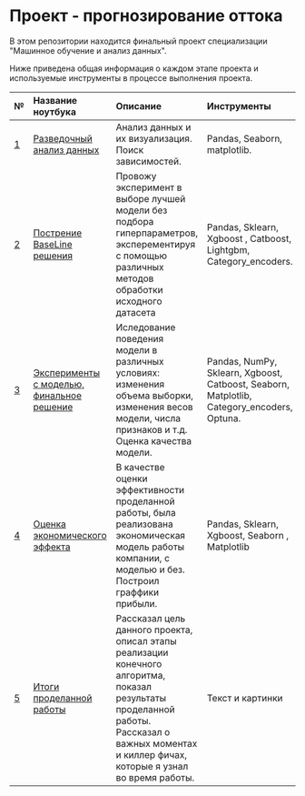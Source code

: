 # Проект - прогнозирование оттока
В этом репозитории находится финальный проект специализации "Машинное обучение и анализ данных".

Ниже приведена общая информация о каждом этапе проекта и используемые инструменты в процессе выполнения проекта.

[id1]: https://github.com/Lisstrange/churn_project/blob/main/EDA.ipynb "EDA"
[id2]: https://github.com/Lisstrange/churn_project/blob/main/Basic%20Decision.ipynb "Basic Decision"
[id3]: https://github.com/Lisstrange/churn_project/blob/main/model_expirements.ipynb "Expirements with model"
[id4]: https://github.com/Lisstrange/churn_project/blob/main/economic_effect_model.ipynb "Economic model"
[id5]: https://github.com/Lisstrange/churn_project/blob/main/Final.ipynb "Conclusions on the project "




| № | Название ноутбука | Описание | Инструменты |
| :- | :--------------------- | :---------------------------| :---------------------------|
| [1][id1]  | [Разведочный анализ данных][id1] | Анализ данных и их визуализация. Поиск зависимостей.  | Pandas, Seaborn, matplotlib. |
| [2][id2]  | [Пострение BaseLine решения][id2] | Провожу эксперимент в выборе лучшей модели без подбора гиперпараметров, эксперементируя с помощью различных методов обработки исходного датасета | Pandas, Sklearn, Xgboost , Catboost, Lightgbm, Category_encoders. |
| [3][id3]  | [Эксперименты с моделью, финальное решение][id3] | Иследование поведения модели в различных условиях: изменения объема выборки, изменения весов модели, числа признаков и т.д. Оценка качества модели. | Pandas, NumPy, Sklearn, Xgboost, Catboost, Seaborn, Matplotlib, Category_encoders, Optuna. |
| [4][id4]  | [Оценка экономического эффекта][id4] | В качестве оценки эффективности проделанной работы, была реализована экономическая модель работы компании, с моделью и без. Построил граффики прибыли.| Pandas, Sklearn, Xgboost, Seaborn , Matplotlib |
| [5][id5]  | [Итоги проделанной работы][id5] | Рассказал цель данного проекта, описал этапы реализации конечного алгоритма, показал результаты проделанной работы. Рассказал о важных моментах и киллер фичах, которые я узнал во время работы. | Текст и картинки
